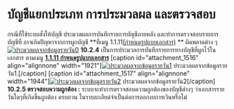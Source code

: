 # บัญชีแยกประเภท การประมวลผล และตรวจสอบ

กรณีที่ใช้ระบบสั่งให้บัญชี ประมวลผลการบันทึกรายการบัญชีภายหลัง
และทำการตรวจสอบรายการบัญชีที่ อาจเกิดปัญหาจากการผูกบัญชี **ที่เมนู
1.1.11[(กำหนดรูปแบบเอกสาร)](http://www.smlaccount.com/manual/?page_id=416) **
ผิดพลาดต่าง ๆ [![ประมวลผลจากข้อมูลรายวัน0](http://www.smlaccount.com/manual/wp-content/uploads/2017/10/ประมวลผลจากข้อมูลรายวัน0.jpg)](http://www.smlaccount.com/manual/wp-content/uploads/2017/10/ประมวลผลจากข้อมูลรายวัน0.jpg)   **10.2.4**
เป็นการประมวลการบันทึกรายการทางบัญชีที่ผูกไว้ในเอกสาร ตามเมนู **[1.1.11
กำหนดรูปแบบเอกสาร](http://www.smlaccount.com/manual/?page_id=416)** [caption
id="attachment_1516" align="alignnone"
width="1921"][![ประมวลผลจากข้อมูลรายวัน1](http://www.smlaccount.com/manual/wp-content/uploads/2017/10/ประมวลผลจากข้อมูลรายวัน1.jpg)](http://www.smlaccount.com/manual/wp-content/uploads/2017/10/ประมวลผลจากข้อมูลรายวัน1.jpg)
ประมวลผลจากข้อมูลรายวัน1.[/caption] [caption id="attachment_1517"
align="alignnone" width="1944"][![ประมวลผลจากข้อมูลรายวัน2](http://www.smlaccount.com/manual/wp-content/uploads/2017/10/ประมวลผลจากข้อมูลรายวัน2.jpg)](http://www.smlaccount.com/manual/wp-content/uploads/2017/10/ประมวลผลจากข้อมูลรายวัน2.jpg)
ประมวลผลจากข้อมูลรายวัน2[/caption] **10.2.5 ตรวจสอบความถูกต้อง :**
ระบบจะทำการตรวจสอบความกูกต้องของบัญชีต่างๆ
ว่าเอกสารรายวันใดๆที่เกิดขึ้นถูกต้อง ครบถวน
ในรายละเอียด่จำเป็นต่อการออกงบการเวินหรือไม่  

